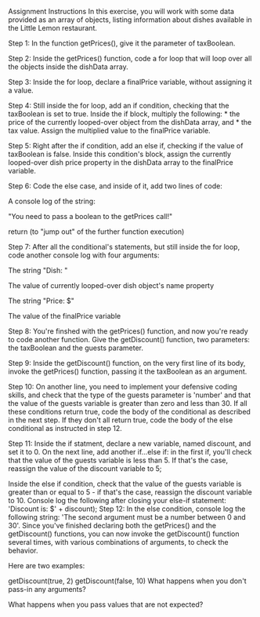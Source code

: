Assignment Instructions
In this exercise, you will work with some data provided as an array of objects, listing information about dishes available in the Little Lemon restaurant.


Step 1: In the function getPrices(), give it the parameter of taxBoolean.

Step 2: Inside the getPrices() function, code a for loop that will loop over all the objects inside the dishData array.

Step 3: Inside the for loop, declare a finalPrice variable, without assigning it a value.

Step 4: Still inside the for loop, add an if condition, checking that the taxBoolean is set to true. Inside the if block, multiply the following: * the price of the currently looped-over object from the dishData array, and * the tax value. Assign the multiplied value to the finalPrice variable.

Step 5: Right after the if condition, add an else if, checking if the value of taxBoolean is false. Inside this condition's block, assign the currently looped-over dish price property in the dishData array to the finalPrice variable.


Step 6: Code the else case, and inside of it, add two lines of code:

A console log of the string:

"You need to pass a boolean to the getPrices call!"

return (to "jump out" of the further function execution)


Step 7: After all the conditional's statements, but still inside the for loop, code another console log with four arguments:

The string "Dish: "

The value of currently looped-over dish object's name property

The string "Price: $"

The value of the finalPrice variable


Step 8: You're finshed with the getPrices() function, and now you're ready to code another function. Give the getDiscount() function, two parameters: the taxBoolean and the guests parameter.

Step 9: Inside the getDiscount() function, on the very first line of its body, invoke the getPrices() function, passing it the taxBoolean as an argument.

Step 10: On another line, you need to implement your defensive coding skills, and check that the type of the guests parameter is 'number' and that the value of the guests variable is greater than zero and less than 30. If all these conditions return true, code the body of the conditional as described in the next step. If they don't all return true, code the body of the else conditional as instructed in step 12.

Step 11: Inside the if statment, declare a new variable, named discount, and set it to 0. On the next line, add another if...else if: in the first if, you'll check that the value of the guests variable is less than 5. If that's the case, reassign the value of the discount variable to 5;

Inside the else if condition, check that the value of the guests variable is greater than or equal to 5 - if that's the case, reassign the discount variable to 10.
Console log the following after closing your else-if statement: 'Discount is: $' + discount);
Step 12: In the else condition, console log the following string: 'The second argument must be a number between 0 and 30'. Since you've finished declaring both the getPrices() and the getDiscount() functions, you can now invoke the getDiscount() function several times, with various combinations of arguments, to check the behavior.

Here are two examples:

getDiscount(true, 2)
getDiscount(false, 10)
What happens when you don't pass-in any arguments?

What happens when you pass values that are not expected?